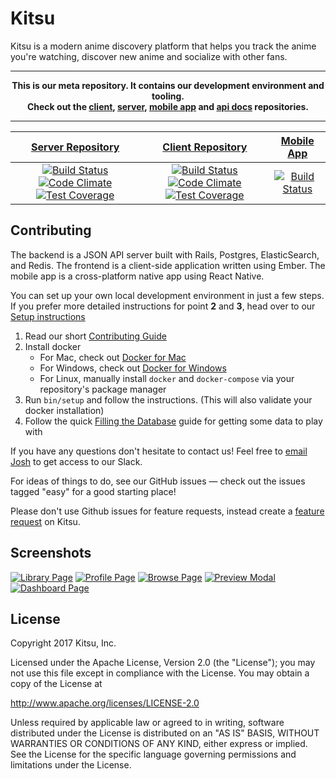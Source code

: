 # Kitsu

Kitsu is a modern anime discovery platform that helps you track the anime you're watching, discover new anime and socialize with other fans.

---
**<p align="center">This is our meta repository. It contains our development environment and tooling.<br />Check out the [client], [server], [mobile app] and [api docs] repositories.</p>**

[client]:https://github.com/hummingbird-me/hummingbird-client
[server]:https://github.com/hummingbird-me/kitsu-server
[mobile app]:https://github.com/hummingbird-me/kitsu-mobile
[api docs]:https://github.com/hummingbird-me/api-docs

---

| [Server Repository](https://github.com/hummingbird-me/hummingbird-server) | [Client Repository](https://github.com/hummingbird-me/hummingbird-client) | [Mobile App](https://github.com/hummingbird-me/kitsu-mobile) |
|:-------------:|:-------------:|:-------------:|
| [![Build Status](https://travis-ci.org/hummingbird-me/hummingbird-server.svg?branch=the-future)](https://travis-ci.org/hummingbird-me/hummingbird-server) [![Code Climate](https://codeclimate.com/github/hummingbird-me/hummingbird-server/badges/gpa.svg)](https://codeclimate.com/github/hummingbird-me/hummingbird-server) [![Test Coverage](https://codeclimate.com/github/hummingbird-me/hummingbird-server/badges/coverage.svg)](https://codeclimate.com/github/hummingbird-me/hummingbird-server/coverage)      | [![Build Status](https://travis-ci.org/hummingbird-me/hummingbird-client.svg?branch=the-future)](https://travis-ci.org/hummingbird-me/hummingbird-client) [![Code Climate](https://codeclimate.com/github/hummingbird-me/hummingbird-client/badges/gpa.svg)](https://codeclimate.com/github/hummingbird-me/hummingbird-client) [![Test Coverage](https://codeclimate.com/github/hummingbird-me/hummingbird-client/badges/coverage.svg)](https://codeclimate.com/github/hummingbird-me/hummingbird-client/coverage) | [![Build Status](https://travis-ci.org/hummingbird-me/kitsu-mobile.svg)](https://travis-ci.org/hummingbird-me/kitsu-mobile) |


## Contributing
The backend is a JSON API server built with Rails, Postgres, ElasticSearch, and Redis. The frontend is a client-side application written using Ember.  The mobile app is a cross-platform native app using React Native.

You can set up your own local development environment in just a few steps.    
If you prefer more detailed instructions for point **2** and **3**, head over to our [Setup instructions](https://github.com/hummingbird-me/hummingbird/wiki/Setting-up-a-development-environment#docker-recommended)

1. Read our short [Contributing Guide](https://github.com/hummingbird-me/hummingbird/blob/the-future/CONTRIBUTING.md)
2. Install docker
   - For Mac, check out [Docker for Mac](https://docs.docker.com/docker-for-mac/)     
   - For Windows, check out [Docker for Windows](https://docs.docker.com/docker-for-windows/)
   - For Linux, manually install `docker` and `docker-compose` via your repository's package manager
3. Run `bin/setup` and follow the instructions. (This will also validate your docker installation)
4. Follow the quick [Filling the Database](https://github.com/hummingbird-me/hummingbird/wiki/Filling-the-Database#get-data-into-your-development-server) guide for getting some data to play with 

If you have any questions don't hesitate to contact us! Feel free to [email Josh](mailto:josh@kitsu.io) to get access to our Slack.

For ideas of things to do, see our GitHub issues — check out the issues tagged "easy" for a good starting place!

Please don't use Github issues for feature requests, instead create a [feature request](https://kitsu.io/feedback/feature-requests) on Kitsu.


## Screenshots
[![Library Page](https://a.pomf.cat/wuigre.png)](https://projects.invisionapp.com/share/3S4CAESCZ#/screens/122667531)
[![Profile Page](https://a.pomf.cat/ljwmcn.jpg)](https://projects.invisionapp.com/share/3S4CAESCZ#/screens/105637573)
[![Browse Page](https://a.pomf.cat/jiliwf.jpg)](https://projects.invisionapp.com/share/3S4CAESCZ#/screens/104358379)
[![Preview Modal](https://a.pomf.cat/ajlsud.jpg)](https://projects.invisionapp.com/share/3S4CAESCZ#/screens/104250303)
[![Dashboard Page](https://a.pomf.cat/anxjco.jpg)](https://projects.invisionapp.com/share/3S4CAESCZ#/screens/103968010)


## License
Copyright 2017 Kitsu, Inc.

Licensed under the Apache License, Version 2.0 (the "License");
you may not use this file except in compliance with the License.
You may obtain a copy of the License at

   http://www.apache.org/licenses/LICENSE-2.0

Unless required by applicable law or agreed to in writing, software
distributed under the License is distributed on an "AS IS" BASIS,
WITHOUT WARRANTIES OR CONDITIONS OF ANY KIND, either express or implied.
See the License for the specific language governing permissions and
limitations under the License.
